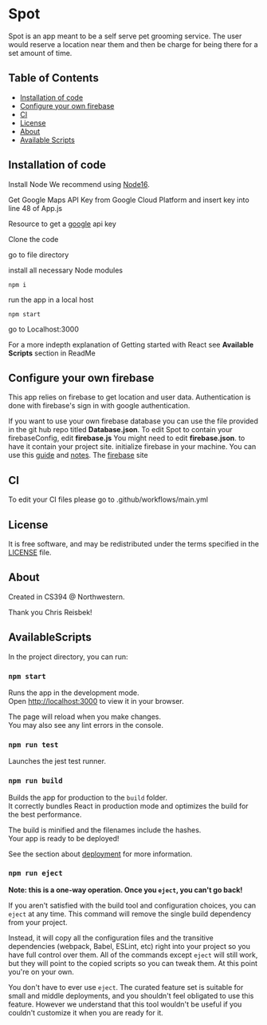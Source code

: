 Spot
===============
Spot is an app meant to be a self serve pet grooming service. 
The user would reserve a location near them and then be charge for being there for a set amount of time.


## Table of Contents

- [Installation of code](#install)
- [Configure your own firebase](#firebase)
- [CI](#CI)
- [License](#license)
- [About](#about)
- [Available Scripts](#AvailableScripts)

Installation of code
-------------------------------------

Install Node
We recommend using [Node16].

[Node16]: https://nodejs.org/en/download/current/

Get Google Maps API Key from Google Cloud Platform and insert key into line 48 of App.js

Resource to get a [google] api key

[google]: https://developers.google.com/maps/documentation/javascript/get-api-key


Clone the code

go to file directory

install all necessary Node modules

```
npm i
```

run the app in a local host
```
npm start
```
go to Localhost:3000

For a more indepth explanation of Getting started with React see **Available Scripts** section in ReadMe


Configure your own firebase
-----------------------
This app relies on firebase to get location and user data. Authentication is done with firebase's sign in with google authentication.

If you want to use your own firebase database you can use the file provided in the git hub repo titled **Database.json**.
To edit Spot to contain your firebaseConfig, edit **firebase.js**
You might need to edit **firebase.json**. to have it contain your project site.
initialize firebase in your machine. You can use this [guide] and [notes].
The [firebase] site

[guide]: https://medium.com/swlh/how-to-deploy-a-react-app-with-firebase-hosting-98063c5bf425

[notes]: https://courses.cs.northwestern.edu/394/guides/firebase-notes.php

[firebase]: https://courses.cs.northwestern.edu/394/guides/firebase-notes.php


CI
--
To edit your CI files please go to .github/workflows/main.yml


License
-------

It is free software, and may be redistributed under the terms specified in the [LICENSE] file.

[LICENSE]: /LICENSE

About
-----

Created in CS394 @ Northwestern.

Thank you Chris Reisbek!

AvailableScripts
-------------------------------------

In the project directory, you can run:

### `npm start`

Runs the app in the development mode.\
Open [http://localhost:3000](http://localhost:3000) to view it in your browser.

The page will reload when you make changes.\
You may also see any lint errors in the console.

### `npm run test`

Launches the jest test runner.

### `npm run build`

Builds the app for production to the `build` folder.\
It correctly bundles React in production mode and optimizes the build for the best performance.

The build is minified and the filenames include the hashes.\
Your app is ready to be deployed!

See the section about [deployment](https://facebook.github.io/create-react-app/docs/deployment) for more information.

### `npm run eject`

**Note: this is a one-way operation. Once you `eject`, you can't go back!**

If you aren't satisfied with the build tool and configuration choices, you can `eject` at any time. This command will remove the single build dependency from your project.

Instead, it will copy all the configuration files and the transitive dependencies (webpack, Babel, ESLint, etc) right into your project so you have full control over them. All of the commands except `eject` will still work, but they will point to the copied scripts so you can tweak them. At this point you're on your own.

You don't have to ever use `eject`. The curated feature set is suitable for small and middle deployments, and you shouldn't feel obligated to use this feature. However we understand that this tool wouldn't be useful if you couldn't customize it when you are ready for it.
